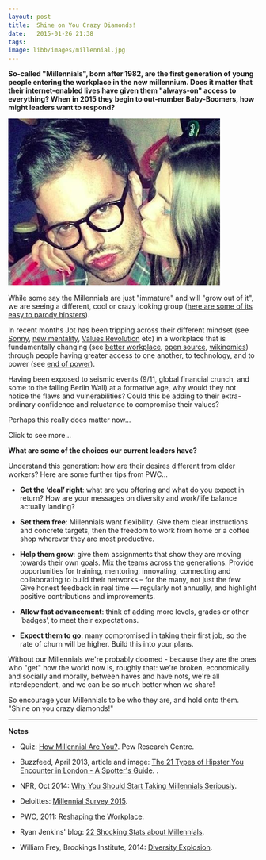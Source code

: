 ```yaml
---
layout: post
title:  Shine on You Crazy Diamonds!
date:   2015-01-26 21:38
tags:  
image: libb/images/millennial.jpg
---
```


**So-called "Millennials", born after 1982, are the first generation of young people entering the workplace in the new millennium. Does it matter that their internet-enabled lives have given them "always-on" access to everything? When in 2015 they begin to out-number Baby-Boomers, how might leaders want to respond?**

![](/libb/images/millennial.jpg)

While some say the Millennials are just "immature" and will "grow out of it", we are seeing a different, cool or crazy looking group (<a href="http://www.buzzfeed.com/lukelewis/types-of-hipster-you-encounter-in-london#.poZw05Xnd" target="_blank">here are some of its easy to parody hipsters</a>).

In recent months Jot has been tripping across their different mindset (see <a href="http://pageconsulting.co.uk/2014/08/19/sonny.html" target="_blank">Sonny</a>, <a href="http://pageconsulting.co.uk/2014/10/06/whats-driving.html" target="_blank">new mentality</a>, <a href="http://pageconsulting.co.uk/2015/01/20/values-revolution.html" target="_blank">Values Revolution</a> etc) in a workplace that is fundamentally changing (see <a href="http://pageconsulting.co.uk/2014/08/21/creating-best-workplace.html" target="_blank">better workplace</a>, <a href="http://pageconsulting.co.uk/2014/08/22/torvalds-tit-for-tat.html" target="_blank">open source</a>, <a href="http://pageconsulting.co.uk/2014/09/09/four-principles.html" target="_blank">wikinomics</a>) through people having greater access to one another, to technology, and to power (see <a href="http://pageconsulting.co.uk/2014/09/11/end-of-power.html" target="_blank">end of power</a>). 

Having been exposed to seismic events (9/11, global financial crunch, and some to the falling Berlin Wall) at a formative age, why would they not notice the flaws and vulnerabilities? Could this be adding to their extra-ordinary confidence and reluctance to compromise their values? 

Perhaps this really does matter now...

<div id="restOfArticle" style="display:none">
... this will become the largest group in the workplace, and it cannot function well until it is given greater flexibility, appreciation and collaboration than is currently available (<a href="http://www.pwc.com/gx/en/hr-management-services/publications/assets/pwc-engaging-and-empowering-millennials.pdf" target="_blank">PWC, Follow up to NextGen, Jan 2015</a> ). And all the more since 75% of this now dominant group believe businesses are too fixated on their own agendas and not focused enough on helping to improve society (<a href="http://www2.deloitte.com/content/dam/Deloitte/global/Documents/About-Deloitte/gx-wef-2015-millennial-survey-executivesummary.pdf" target="_blank">Deloitte Millennial Survey 2015</a>). <br><br> 
 
Adding challenge to those currently in charge in the US, is the unprecedented demographic shift from their own "white, entrepreneurial, God-fearing, American" mindset, to a "non-patriotic, economically conservative, atheist, less likely to vote, unlikely to watch TV or pay for music, happy to legalise marijuana and same sex marriage, 43% of us non-white" Millennial mindset.<br><br>

Further afield across 29 countries and 7800 of tomorrow's leaders, we find only a tiny 28 percent feel their  organization is making proper use of their skills. Is it sensible for us to allow tomorrow's leaders to feel disillusioned, unappreciated and ignored? <br><br>

Yet if we cut them some slack, how can we predict where the Millennials will take us. Those voracious consumers of social media seem justifiably to have concluded after recent scandals, that because "power corrupts", there is no point in voting or taking up leader positions. <br><br>

Being less comfortable with power, "being in power" or "being under the power of others", will Millennials try to create a world without leaders? Don't they then risk letting slip the good governance we have, and leaving the field open to mad people from the extremes. <br><br>

Perhaps our real challenge will be how to bring them together, whether through social media, or a democratic and meritocratic process, that can harness their greater collective power to improve the work and the world around us. This equates to offering them a new way to be leaders: non-machiavellian people who can build trust and unlock contributions from those around them.

</div>
<a onclick="showMoreOrLess(this,'restOfArticle');">Click to see more...</a> 

**What are some of the choices our current leaders have?**

Understand this generation: how are their desires different from older workers? Here are some further tips from PWC... 

* <b>Get the ‘deal’ right</b>: what are you offering and what do you expect in return? How are your messages on diversity and work/life balance actually landing? 

* <b>Set them free</b>: Millennials want flexibility. Give them clear instructions and concrete targets, then the freedom to work from home or a coffee shop wherever they are most productive.

* <b>Help them grow</b>: give them assignments that show they are moving towards their own goals. Mix the teams across the generations. Provide opportunities for training, mentoring, innovating, connecting and collaborating to build their networks – for the many, not just the few. Give honest feedback in real time — regularly not annually, and highlight positive contributions and improvements.

* <b>Allow fast advancement</b>: think of adding more levels, grades or other ‘badges’, to meet their expectations.

* <b>Expect them to go</b>: many compromised in taking their first job, so the rate of churn will be higher. Build this into your plans. 

Without our Millennials we're probably doomed - because they are the ones who "get" how the world now is, roughly that: we're broken, economically and socially and morally, between haves and have nots, we're all interdependent, and we can be so much better when we share! 

So encourage your Millennials to be who they are, and hold onto them. "Shine on you crazy diamonds!" 

__________________

<b>Notes</b>

* Quiz: <a href="http://www.pewresearch.org/quiz/how-millennial-are-you/" target="_blank">How Millennial Are You?</a>. Pew Research Centre.

* Buzzfeed, April 2013, article and image: <a href="http://www.buzzfeed.com/lukelewis/types-of-hipster-you-encounter-in-london#.poZw05Xnd" target="_blank">The 21 Types of Hipster You Encounter in London - A Spotter's Guide</a>. .

* NPR, Oct 2014: <a href="http://www.npr.org/2014/10/06/352613333/why-you-should-start-taking-millennials-seriously" target="_blank">Why You Should Start Taking Millennials Seriously</a>. 

* Deloittes: <a href="http://www2.deloitte.com/content/dam/Deloitte/global/Documents/About-Deloitte/gx-wef-2015-millennial-survey-executivesummary.pdf" target="_blank">Millennial Survey 2015</a>.

* PWC, 2011: <a href="http://www.pwc.com/gx/en/managing-tomorrows-people/future-of-work/assets/reshaping-the-workplace.pdf" target="_blank">Reshaping the Workplace</a>.

* Ryan Jenkins' blog: <a href="http://ryan-jenkins.com/2013/09/16/22-shocking-stats-about-millennials-to-help-you-chart-tomorrows-change/" target="_blank">22 Shocking Stats about Millennials</a>.

* William Frey, Brookings Institute, 2014: <a href="http://www.brookings.edu/research/reports2/2014/11/diversity-explosion" target="_blank">Diversity Explosion</a>. 